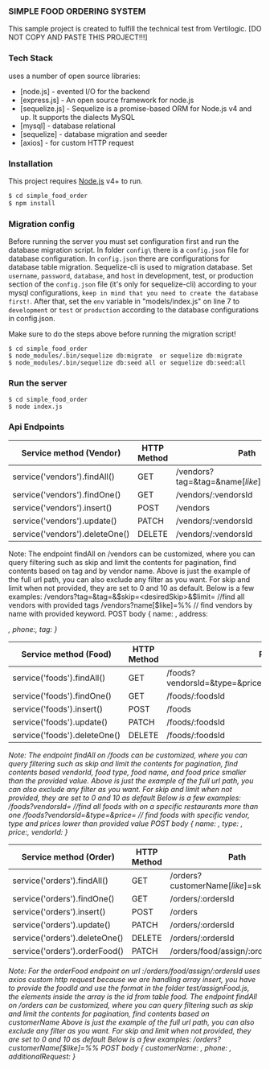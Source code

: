 ### SIMPLE FOOD ORDERING SYSTEM

This sample project is created to fulfill the technical test from Vertilogic. [DO NOT COPY AND PASTE THIS PROJECT!!!]

### Tech Stack

uses a number of open source libraries:

* [node.js]      - evented I/O for the backend
* [express.js]   - An open source framework for node.js
* [sequelize.js] - Sequelize is a promise-based ORM for Node.js v4 and up. It supports the dialects MySQL
* [mysql]        - database relational
* [sequelize]    - database migration and seeder
* [axios]        - for custom HTTP request

### Installation
This project requires [Node.js](https://nodejs.org/) v4+ to run.

```sh
$ cd simple_food_order
$ npm install
```
### Migration config

Before running the server you must set configuration first and run the database migration script. In folder `config\` there is a `config.json` file for database configuration. In `config.json` there are configurations for database table migration. Sequelize-cli is used to migration database. Set `username`, `password`, `database`, and `host` in development, test, or production section of the `config.json` file (it's only for sequelize-cli) according to your mysql configurations, `keep in mind that you need to create the database first!`. After that, set the `env` variable in "models/index.js" on line 7 to `development` or `test` or `production` according to the database configurations in config.json.

Make sure to do the steps above before running the migration script!

```shell
$ cd simple_food_order
$ node_modules/.bin/sequelize db:migrate  or sequelize db:migrate
$ node_modules/.bin/sequelize db:seed all or sequelize db:seed:all
```

### Run the server

```shell
$ cd simple_food_order
$ node index.js
```

### Api Endpoints
| Service method (Vendor)              | HTTP Method | Path      
| ---------------------------------    | ----------- | --------- 
| service('vendors').findAll()         | GET         | /vendors?tag=<desiredTag1>&tag=<desiredTag2>&name[$like]=%<vendorName>%&$skip=<desiredSkip>&$limit=<desiredLimit>
| service('vendors').findOne()         | GET         | /vendors/:vendorsId 
| service('vendors').insert()          | POST        | /vendors     
| service('vendors').update()          | PATCH       | /vendors/:vendorsId 
| service('vendors').deleteOne()       | DELETE      | /vendors/:vendorsId
Note: The endpoint findAll on /vendors can be customized, where you can query filtering such as skip and limit the contents for pagination, find contents based on tag and by vendor name.
      Above is just the example of the full url path, you can also exclude any filter as you want. For skip and limit when not provided, they are set to 0 and 10 as default.
      Below is a few examples:
      /vendors?tag=<desiredTag1>&tag=<desiredTag2>&$skip=<desiredSkip>&$limit=<desiredLimit> //find all vendors with provided tags
      /vendors?name[$like]=%<VendorName>% // find vendors by name with provided keyword. 
POST body { name: <name>, address: <address>, phone:<phone>, tag:<tag> } 

| Service method (Food)              | HTTP Method | Path      
| ---------------------------------  | ----------- | --------- 
| service('foods').findAll()         | GET         | /foods?vendorsId=<vendorId>&type=<foodType>&price=<integerValue>&name[$like]=%<foodName>%&$skip=<desiredSkip>&$limit=<desiredLimit>
| service('foods').findOne()         | GET         | /foods/:foodsId 
| service('foods').insert()          | POST        | /foods     
| service('foods').update()          | PATCH       | /foods/:foodsId 
| service('foods').deleteOne()       | DELETE      | /foods/:foodsId
Note: The endpoint findAll on /foods can be customized, where you can query filtering such as skip and limit the contents for pagination, find contents based vendorId, food type, food name, and 
      food price smaller than the provided value. Above is just the example of the full url path, you can also exclude any filter as you want.
      For skip and limit when not provided, they are set to 0 and 10 as default
      Below is a few examples:
      /foods?vendorsId=<vendorId> //find all foods with on a specific restaurants more than one
      /foods?vendorsId=<vendorId>&type=<foodType>&price=<integerValue> // find foods with specific vendor, type and prices lower than provided value
POST body { name: <name>, type: <type>, price:<price>, vendorId:<vendorsId> } 

| Service method (Order)              | HTTP Method | Path      
| ---------------------------------   | ----------- | --------- 
| service('orders').findAll()         | GET         | /orders?customerName[$like]=%<customerName>%&$skip=<desiredSkip>&$limit=<desiredLimit>
| service('orders').findOne()         | GET         | /orders/:ordersId 
| service('orders').insert()          | POST        | /orders     
| service('orders').update()          | PATCH       | /orders/:ordersId 
| service('orders').deleteOne()       | DELETE      | /orders/:ordersId
| service('orders').orderFood()       | PATCH       | /orders/food/assign/:ordersId
Note: For the orderFood endpoint on url :/orders/food/assign/:ordersId uses axios custom http request because we are handling array insert, you have to provide the foodId and use the format 
      in the folder test/assignFood.js, the elements inside the array is the id from table food.
      The endpoint findAll on /orders can be customized, where you can query filtering such as skip and limit the contents for pagination, find contents based on customerName 
      Above is just the example of the full url path, you can also exclude any filter as you want. For skip and limit when not provided, they are set to 0 and 10 as default
      Below is a few examples:
      /orders?customerName[$like]=%<customerName>%
POST body { customerName: <customerName>, phone: <phone>, additionalRequest: <additionalRequest> }